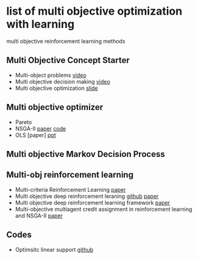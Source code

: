 # list of multi objective optimization with learning
multi objective reinforcement learning methods

## Multi Objective Concept Starter
  - Multi-object problems [video](https://www.youtube.com/watch?v=56JOMkPvoKs)
  - Multi objective decision making [video](https://www.youtube.com/watch?v=_zJ_cbg3TzY)
  - Multi objective optimization [slide](https://www.slideshare.net/SEMEDARSALIM/multi-objective-optimization)

## Multi objective optimizer
  - Pareto
  - NSGA-II [paper](https://ieeexplore.ieee.org/stamp/stamp.jsp?tp=&arnumber=996017) [code](https://github.com/haris989/NSGA-II)
  - OLS [paper] [ppt](http://roijers.info/pub/vubSep14.pdf)
## Multi objective Markov Decision Process

## Multi-obj reinforcement learning
  - Multi-criteria Reinforcement Learning [paper](https://sites.ualberta.ca/~szepesva/papers/multi98.ps.pdf)
  - Multi objective deep reinforcement leraning [github](https://github.com/hossam-mossalam/multi-objective-deep-rl) [paper](https://arxiv.org/pdf/1610.02707.pdf)
  - Multi objective deep reinforcement learning framework [paper](https://arxiv.org/ftp/arxiv/papers/1803/1803.02965.pdf)
  - Multi-objective multiagent credit assignment in reinforcement
learning and NSGA-II [paper](https://link.springer.com/content/pdf/10.1007%2Fs00500-016-2124-z.pdf)

## Codes
  - Optimsitc linear support [github](https://github.com/CarbonGU/Optimistic-Linear-Support)
